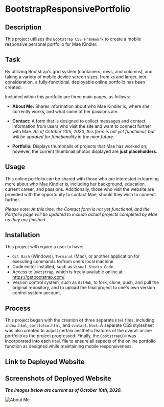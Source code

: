 # BootstrapResponsivePortfolio

## Description

This project utilizes the `Bootstrap CSS Framework` to create a mobile responsive personal portfolio for Mae Kindler.

## Task

By utilizing Bootstrap's grid system (containers, rows, and columns), and taking a variety of mobile device screen sizes, from `xs` and larger, into consideration, a fully-functional, deployable online portfolio has been created.

Included within this portfolio are three main pages, as follows:

* <b>About Me:</b> Shares information about who Mae Kindler is, where she currently works, and what some of her passions are.

* <b>Contact:</b> A form that is designed to collect messages and contact information from users who visit the site and want to connect further with Mae. <i>As of October 10th, 2020, this form is not yet functional, but will be updated for functionality in the near future.</i>

* <b>Portfolio:</b> Displays thumbnails of projects that Mae has worked on; however, the current thumbnail photos displayed are <b>just placeholders</b>.

## Usage

This online portfolio can be shared with those who are interested in learning more about who Mae Kindler is, including her background, education, current career, and passions.  Additionally, those who visit the website are provided with the opportunity to contact Mae, should they wish to connect further.

<i>Please note: At this time, the Contact form is not yet functional, and the Portfolio page will be updated to include actual projects completed by Mae as they are finished.</i>

## Installation

This project will require a user to have:
* `Git Bash` (Windows), `Terminal` (Mac), or another application for executing commands to/from one's local machine.
* Code editor installed, such as `Visual Studio Code`.
* Access to `Bootstrap`, which is freely available online at https://getbootstrap.com/.
* Version control system, such as `GitHub`, to fork, clone, push, and pull the original repository, and to upload the final project to one's own version control system account.

## Process

This project began with the creation of three separate `html` files, including `index.html`, `portfolio.html`, and `contact.html`. A separate CSS stylesheet was also created to adjust certain aesthetic features of the overall online portfolio as the project progressed. Finally, the `BootstrapCDN` was incorporated into each `html` file to ensure all aspects of the online portfolio function as designed while maintaining mobile responsiveness.

## Link to Deployed Website

<a href="https://mkindler.github.io/BootstrapResponsivePortfolio/" target="_blank"></a>

## Screenshots of Deployed Website

<b><i>The images below are current as of October 10th, 2020.</i></b>

![About Me](Assets/about-me.png)




